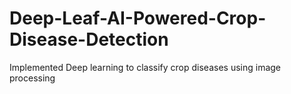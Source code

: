 # Deep-Leaf-AI-Powered-Crop-Disease-Detection
Implemented Deep learning to classify crop diseases using image processing
